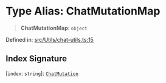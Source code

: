 # Type Alias: ChatMutationMap

> **ChatMutationMap**: `object`

Defined in: [src/Utils/chat-utils.ts:15](https://github.com/Riders004/Tv/blob/3d6aaf6f3efb499dc9d0ca82bb24083bb45a8478/src/Utils/chat-utils.ts#L15)

## Index Signature

\[`index`: `string`\]: [`ChatMutation`](ChatMutation.md)
